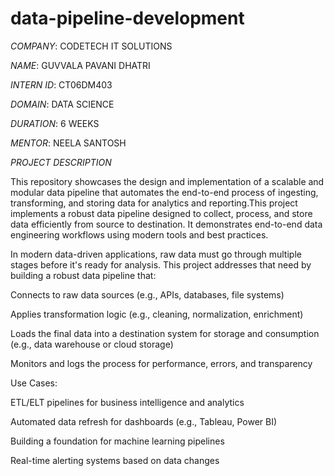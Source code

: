 # data-pipeline-development

*COMPANY*: CODETECH IT SOLUTIONS

*NAME*: GUVVALA PAVANI DHATRI

*INTERN ID*: CT06DM403

*DOMAIN*: DATA SCIENCE

*DURATION*: 6 WEEKS

*MENTOR*: NEELA SANTOSH

*PROJECT DESCRIPTION*

This repository showcases the design and implementation of a scalable and modular data pipeline that automates the end-to-end process of ingesting, transforming, and storing data for analytics and reporting.This project implements a robust data pipeline designed to collect, process, and store data efficiently from source to destination. It demonstrates end-to-end data engineering workflows using modern tools and best practices.

In modern data-driven applications, raw data must go through multiple stages before it's ready for analysis. This project addresses that need by building a robust data pipeline that:

Connects to raw data sources (e.g., APIs, databases, file systems)

Applies transformation logic (e.g., cleaning, normalization, enrichment)

Loads the final data into a destination system for storage and consumption (e.g., data warehouse or cloud storage)

Monitors and logs the process for performance, errors, and transparency

Use Cases:

ETL/ELT pipelines for business intelligence and analytics

Automated data refresh for dashboards (e.g., Tableau, Power BI)

Building a foundation for machine learning pipelines

Real-time alerting systems based on data changes
